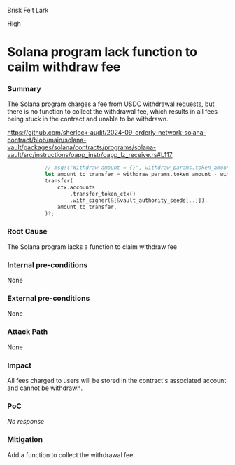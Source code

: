 Brisk Felt Lark

High

# Solana program lack function to cailm withdraw fee

### Summary

The Solana program charges a fee from USDC withdrawal requests, but there is no function to collect the withdrawal fee, which results in all fees being stuck in the contract and unable to be withdrawn.

https://github.com/sherlock-audit/2024-09-orderly-network-solana-contract/blob/main/solana-vault/packages/solana/contracts/programs/solana-vault/src/instructions/oapp_instr/oapp_lz_receive.rs#L117
```rust
            // msg!("Withdraw amount = {}", withdraw_params.token_amount);
            let amount_to_transfer = withdraw_params.token_amount - withdraw_params.fee;
            transfer(
                ctx.accounts
                    .transfer_token_ctx()
                    .with_signer(&[&vault_authority_seeds[..]]),
                amount_to_transfer,
            )?;

```

### Root Cause

The Solana program lacks a function to claim withdraw fee 

### Internal pre-conditions

None

### External pre-conditions

None

### Attack Path

None

### Impact

All fees charged to users will be stored in the contract's associated account and cannot be withdrawn.

### PoC

_No response_

### Mitigation

Add a function to collect the withdrawal fee.
